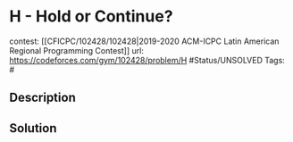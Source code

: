 # H - Hold or Continue?

contest: [[CFICPC/102428/102428|2019-2020 ACM-ICPC Latin American Regional Programming Contest]]
url: https://codeforces.com/gym/102428/problem/H
#Status/UNSOLVED
Tags: #

## Description

## Solution

